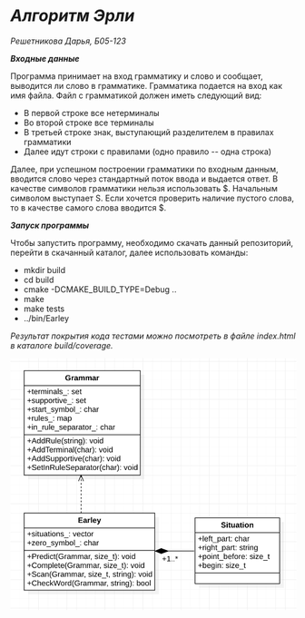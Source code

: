 # *Алгоритм Эрли*

_Решетникова Дарья, Б05-123_

__*Входные данные*__

Программа принимает на вход грамматику и слово и сообщает, выводится ли слово в грамматике.
Грамматика подается на вход как имя файла.
Файл с грамматикой должен иметь следующий вид:
- В первой строке все нетерминалы
- Во второй строке все терминалы 
- В третьей строке знак, выступающий разделителем в правилах грамматики
- Далее идут строки с правилами (одно правило -- одна строка)

Далее, при успешном построении грамматики по входным данным, вводится слово через стандартный поток ввода
и выдается ответ.
В качестве символов грамматики нельзя использовать $. Начальным символом выступает S.
Если хочется проверить наличие пустого слова, то в качестве самого слова вводится $.

__*Запуск программы*__

Чтобы запустить программу, необходимо скачать данный репозиторий, перейти в скачанный каталог, далее использовать команды:
- mkdir build
- cd build
- cmake -DCMAKE_BUILD_TYPE=Debug .. 
- make
- make tests
- ../bin/Earley

*Результат покрытия кода тестами можно посмотреть в файле index.html в каталоге build/coverage.*

![](Earley_uml.png)
